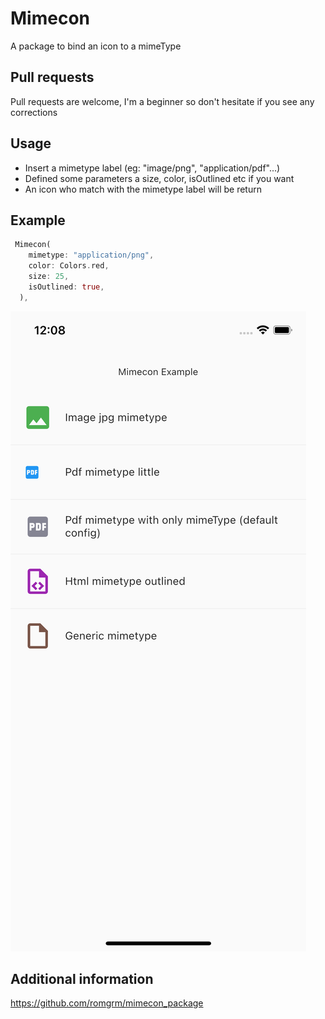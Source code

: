 # Mimecon
A package to bind an icon to a mimeType

## Pull requests
Pull requests are welcome, I'm a beginner so don't hesitate if you see any corrections

## Usage

- Insert a mimetype label (eg: "image/png", "application/pdf"...)
- Defined some parameters a size, color, isOutlined etc if you want 
- An icon who match with the mimetype label will be return 


## Example

```dart
 Mimecon(
    mimetype: "application/png",
    color: Colors.red,
    size: 25,
    isOutlined: true,
  ),
```

![image](./example/example.png)

## Additional information

https://github.com/romgrm/mimecon_package